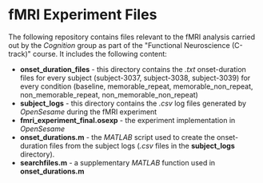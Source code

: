 # fMRI Experiment Files
The following repository contains files relevant to the fMRI analysis carried out by the *Cognition* group as part of the "Functional Neuroscience (C-track)" course.
It includes the following content:

- **onset_duration_files** - this directory contains the *.txt* onset-duration files for every subject (subject-3037, subject-3038, subject-3039) for every condition (baseline, memorable_repeat, memorable_non_repeat, non_memorable_repeat, non_memorable_non_repeat)
- **subject_logs** - this directory contains the *.csv* log files generated by *OpenSesame* during the fMRI experiment
- **fmri_experiment_final.osexp** - the experiment implementation in *OpenSesame*
- **onset_durations.m** - the *MATLAB* script used to create the onset-duration files from the subject logs (*.csv* files in the **subject_logs** directory).
- **searchfiles.m** - a supplementary *MATLAB* function used in **onset_durations.m** 
